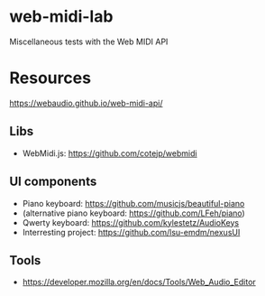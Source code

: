 # web-midi-lab
Miscellaneous tests with the Web MIDI API

# Resources

https://webaudio.github.io/web-midi-api/

## Libs

- WebMidi.js: https://github.com/cotejp/webmidi

## UI components

- Piano keyboard: https://github.com/musicjs/beautiful-piano
- (alternative piano keyboard: https://github.com/LFeh/piano)
- Qwerty keyboard: https://github.com/kylestetz/AudioKeys
- Interresting project: https://github.com/lsu-emdm/nexusUI

## Tools

- https://developer.mozilla.org/en/docs/Tools/Web_Audio_Editor
